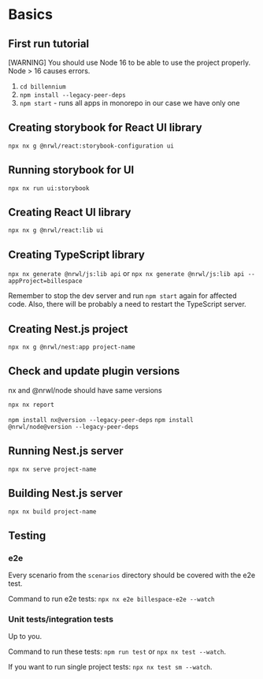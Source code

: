 # Basics

## First run tutorial

[WARNING] You should use Node 16 to be able to use the project properly. <br/> Node > 16 causes errors.

1. `cd billennium`
2. `npm install --legacy-peer-deps`
3. `npm start` - runs all apps in monorepo in our case we have only one

## Creating storybook for React UI library

`npx nx g @nrwl/react:storybook-configuration ui`

## Running storybook for UI

`npx nx run ui:storybook`

## Creating React UI library

`npx nx g @nrwl/react:lib ui`

## Creating TypeScript library

`npx nx generate @nrwl/js:lib api` or `npx nx generate @nrwl/js:lib api --appProject=billespace`

Remember to stop the dev server and run `npm start` again for affected code. Also, there will be probably a need to restart the TypeScript server.

## Creating Nest.js project

`npx nx g @nrwl/nest:app project-name`

## Check and update plugin versions

nx and @nrwl/node should have same versions

`npx nx report`

`npm install nx@version --legacy-peer-deps`
`npm install @nrwl/node@version --legacy-peer-deps`

## Running Nest.js server

`npx nx serve project-name`

## Building Nest.js server

`npx nx build project-name`

## Testing

### e2e

Every scenario from the `scenarios` directory should be covered with the e2e test.

Command to run e2e tests: `npx nx e2e billespace-e2e --watch`

### Unit tests/integration tests

Up to you.

Command to run these tests: `npm run test` or `npx nx test --watch`.

If you want to run single project tests: `npx nx test sm --watch`.
